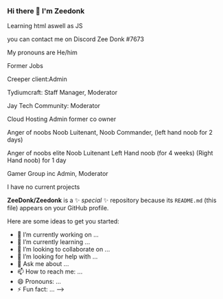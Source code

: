 ### Hi there 👋 I'm Zeedonk 
Learning html aswell as JS

you can contact me on Discord Zee Donk #7673

My pronouns are He/him



Former Jobs 

Creeper client:Admin

Tydiumcraft: Staff Manager, Moderator

Jay Tech Community: Moderator

Cloud Hosting Admin former co owner

Anger of noobs  Noob Luitenant, Noob Commander, (left hand noob for 2 days)

Anger of noobs elite  Noob Luitenant Left Hand noob (for 4 weeks) (Right Hand noob) for 1 day

Gamer Group inc Admin, Moderator 

I have no current projects

**ZeeDonk/Zeedonk** is a ✨ _special_ ✨ repository because its `README.md` (this file) appears on your GitHub profile.

Here are some ideas to get you started:

- 🔭 I’m currently working on ...
- 🌱 I’m currently learning ...
- 👯 I’m looking to collaborate on ...
- 🤔 I’m looking for help with ...
- 💬 Ask me about ...
- 📫 How to reach me: ...
- 😄 Pronouns: ...
- ⚡ Fun fact: ...
-->
